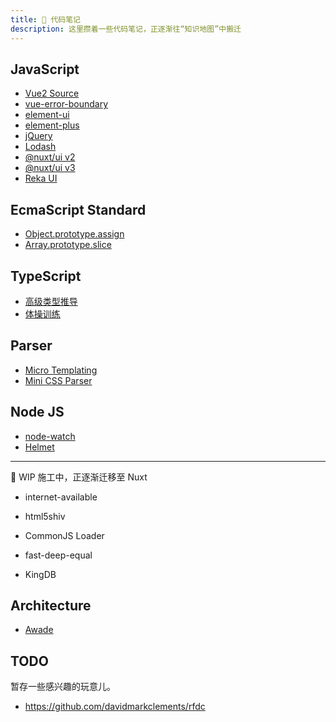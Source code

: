 ```yaml
---
title: 🚄 代码笔记
description: 这里攒着一些代码笔记，正逐渐往“知识地图”中搬迁
---
```


## JavaScript

* [Vue2 Source](/source-code/_js/vue2-source)
* [vue-error-boundary](/source-code/_js/vue-error-boundary)
* [element-ui](/source-code/_js/element-ui)
* [element-plus](/source-code/_js/element-plus)
* [jQuery](/source-code/_js/jquery)
* [Lodash](/source-code/_js/lodash)
* [@nuxt/ui v2](/source-code/_js/nuxt-ui-v2)
* [@nuxt/ui v3](/source-code/_js/nuxt-ui-v3)
* [Reka UI](/source-code/_js/reka-ui)

## EcmaScript Standard

* [Object.prototype.assign](/source-code/_es/object-assign)
* [Array.prototype.slice](/source-code/_es/array-slice)

## TypeScript

* [高级类型推导](/source-code/_ts/utility-types)
* [体操训练](/source-code/_ts/type-challenges)

## Parser

* [Micro Templating](/articles/micro-templating)
* [Mini CSS Parser](/articles/mini-css-parser)

## Node JS

* [node-watch](/source-code/_node/node-watch)
* [Helmet](/_achieved/2020-08/helmet-and-security)

---

🚧 WIP 施工中，正逐渐迁移至 Nuxt

* internet-available
<!-- /source-code/_js/module/is-online -->
* html5shiv
<!-- /source-code/_js/module/html5shiv -->
* CommonJS Loader
<!-- /source-code/_js/nodejs/require -->
* fast-deep-equal
<!-- /source-code/_js/module/fast-deep-equal -->
* KingDB
<!-- /source-code/_es/cpp/kingdb -->

## Architecture

* [Awade](/source-code/_architecture/awade)

## TODO

暂存一些感兴趣的玩意儿。

* https://github.com/davidmarkclements/rfdc

